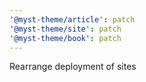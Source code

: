 ```yaml
---
'@myst-theme/article': patch
'@myst-theme/site': patch
'@myst-theme/book': patch
---
```


Rearrange deployment of sites
